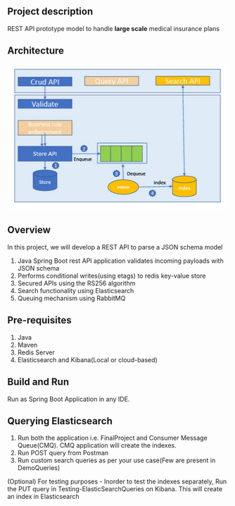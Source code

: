 ## Project description
REST API prototype model to handle **large scale** medical insurance plans

## Architecture  
![**Architecture**](https://github.com/SaiChandGhanta/medical-insurance-plans/blob/main/ArchitectureDiagram.jpg)


## Overview
In this project, we will develop a REST API to parse a JSON schema model
1. Java Spring Boot rest API application validates incoming payloads with JSON schema
2. Performs conditional writes(using etags) to redis key-value store
3. Secured APIs using the RS256 algorithm
4. Search functionality using Elasticsearch
5. Queuing mechanism using RabbitMQ
    
## Pre-requisites
1. Java
2. Maven 
3. Redis Server
4. Elasticsearch and Kibana(Local or cloud-based)

## Build and Run 
Run as Spring Boot Application in any IDE.

## Querying Elasticsearch
1. Run both the application i.e. FinalProject and Consumer Message Queue(CMQ). CMQ application will create the indexes.
2. Run POST query from Postman
3. Run custom search queries as per your use case(Few are present in DemoQueries)

(Optional) For testing purposes - Inorder to test the indexes separately, Run the PUT query in Testing-ElasticSearchQueries on Kibana. This will create an index in Elasticsearch
